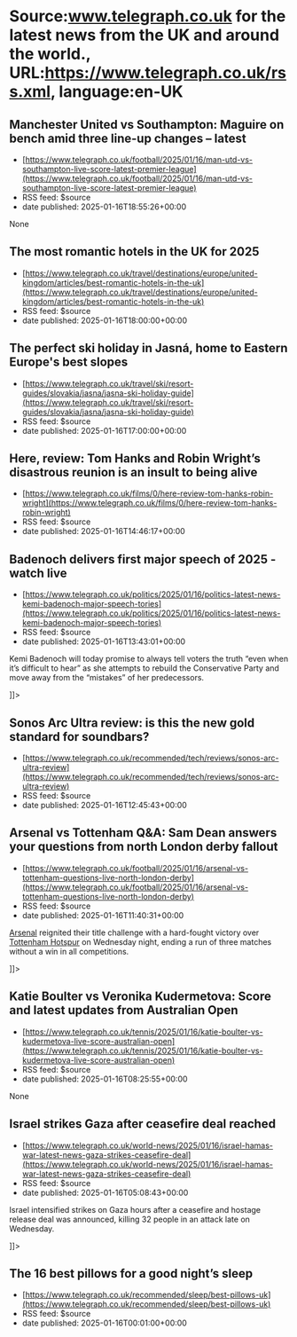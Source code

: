 # Source:www.telegraph.co.uk for the latest news from the UK and around the world., URL:https://www.telegraph.co.uk/rss.xml, language:en-UK

## Manchester United vs Southampton: Maguire on bench amid three line-up changes – latest
 - [https://www.telegraph.co.uk/football/2025/01/16/man-utd-vs-southampton-live-score-latest-premier-league](https://www.telegraph.co.uk/football/2025/01/16/man-utd-vs-southampton-live-score-latest-premier-league)
 - RSS feed: $source
 - date published: 2025-01-16T18:55:26+00:00

None

## The most romantic hotels in the UK for 2025
 - [https://www.telegraph.co.uk/travel/destinations/europe/united-kingdom/articles/best-romantic-hotels-in-the-uk](https://www.telegraph.co.uk/travel/destinations/europe/united-kingdom/articles/best-romantic-hotels-in-the-uk)
 - RSS feed: $source
 - date published: 2025-01-16T18:00:00+00:00

<![CDATA[It&rsquo;s not just about rose petals on the bed, these boltholes all offer that intangible, heart-soaring &lsquo;we&rsquo;re-somewhere-special&rsquo; feeling]]>

## The perfect ski holiday in Jasná, home to Eastern Europe's best slopes
 - [https://www.telegraph.co.uk/travel/ski/resort-guides/slovakia/jasna/jasna-ski-holiday-guide](https://www.telegraph.co.uk/travel/ski/resort-guides/slovakia/jasna/jasna-ski-holiday-guide)
 - RSS feed: $source
 - date published: 2025-01-16T17:00:00+00:00

<![CDATA[The best places to stay, eat, drink and ski in Slovakia's under-the-radar intermediate ski paradise]]>

## Here, review: Tom Hanks and Robin Wright’s disastrous reunion is an insult to being alive
 - [https://www.telegraph.co.uk/films/0/here-review-tom-hanks-robin-wright](https://www.telegraph.co.uk/films/0/here-review-tom-hanks-robin-wright)
 - RSS feed: $source
 - date published: 2025-01-16T14:46:17+00:00

<![CDATA[With its lead couple the victims of cringe-worthy de-ageing, Robert Zemeckis&rsquo;s domestic drama is as manipulative as a fake s&eacute;ance]]>

## Badenoch delivers first major speech of 2025 - watch live
 - [https://www.telegraph.co.uk/politics/2025/01/16/politics-latest-news-kemi-badenoch-major-speech-tories](https://www.telegraph.co.uk/politics/2025/01/16/politics-latest-news-kemi-badenoch-major-speech-tories)
 - RSS feed: $source
 - date published: 2025-01-16T13:43:01+00:00

<![CDATA[<p>Kemi Badenoch will today promise to always tell voters the truth “even when it’s difficult to hear” as she attempts to rebuild the Conservative Party and move away from the “mistakes” of her predecessors.</p>]]>

## Sonos Arc Ultra review: is this the new gold standard for soundbars?
 - [https://www.telegraph.co.uk/recommended/tech/reviews/sonos-arc-ultra-review](https://www.telegraph.co.uk/recommended/tech/reviews/sonos-arc-ultra-review)
 - RSS feed: $source
 - date published: 2025-01-16T12:45:43+00:00

<![CDATA[The Sonos Arc is dead. Long live the Sonos Arc Ultra, a technologically advanced soundbar that aims to be the pinnacle of home cinema]]>

## Arsenal vs Tottenham Q&A: Sam Dean answers your questions from north London derby fallout
 - [https://www.telegraph.co.uk/football/2025/01/16/arsenal-vs-tottenham-questions-live-north-london-derby](https://www.telegraph.co.uk/football/2025/01/16/arsenal-vs-tottenham-questions-live-north-london-derby)
 - RSS feed: $source
 - date published: 2025-01-16T11:40:31+00:00

<![CDATA[<p><a class="ck-custom-link" href="https://www.telegraph.co.uk/arsenal-fc/">Arsenal</a> reignited their title challenge with a hard-fought victory over <a class="ck-custom-link" href="https://www.telegraph.co.uk/tottenham-hotspur-fc/">Tottenham Hotspur</a> on Wednesday night, ending a run of three matches without a win in all competitions.</p>]]>

## Katie Boulter vs Veronika Kudermetova: Score and latest updates from Australian Open
 - [https://www.telegraph.co.uk/tennis/2025/01/16/katie-boulter-vs-kudermetova-live-score-australian-open](https://www.telegraph.co.uk/tennis/2025/01/16/katie-boulter-vs-kudermetova-live-score-australian-open)
 - RSS feed: $source
 - date published: 2025-01-16T08:25:55+00:00

None

## Israel strikes Gaza after ceasefire deal reached
 - [https://www.telegraph.co.uk/world-news/2025/01/16/israel-hamas-war-latest-news-gaza-strikes-ceasefire-deal](https://www.telegraph.co.uk/world-news/2025/01/16/israel-hamas-war-latest-news-gaza-strikes-ceasefire-deal)
 - RSS feed: $source
 - date published: 2025-01-16T05:08:43+00:00

<![CDATA[<p>Israel intensified strikes on Gaza hours after a ceasefire and hostage release deal was announced, killing 32 people in an attack late on Wednesday.&nbsp;</p>]]>

## The 16 best pillows for a good night’s sleep
 - [https://www.telegraph.co.uk/recommended/sleep/best-pillows-uk](https://www.telegraph.co.uk/recommended/sleep/best-pillows-uk)
 - RSS feed: $source
 - date published: 2025-01-16T00:01:00+00:00

<![CDATA[We tested dozens of the best down, memory foam and microfibre pillows, from firm to fluffy, in our quest for a good night&rsquo;s kip]]>

